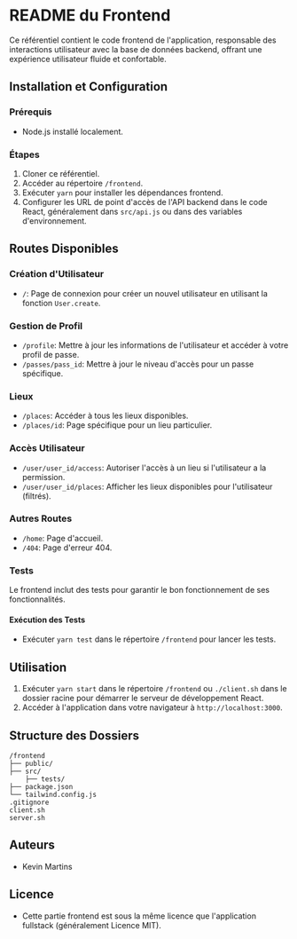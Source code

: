 # README du Frontend

Ce référentiel contient le code frontend de l'application, responsable des interactions utilisateur avec la base de données backend, offrant une expérience utilisateur fluide et confortable.

## Installation et Configuration

### Prérequis
- Node.js installé localement.

### Étapes
1. Cloner ce référentiel.
2. Accéder au répertoire `/frontend`.
3. Exécuter `yarn` pour installer les dépendances frontend.
4. Configurer les URL de point d'accès de l'API backend dans le code React, généralement dans `src/api.js` ou dans des variables d'environnement.

## Routes Disponibles

### Création d'Utilisateur
- `/`: Page de connexion pour créer un nouvel utilisateur en utilisant la fonction `User.create`.

### Gestion de Profil
- `/profile`: Mettre à jour les informations de l'utilisateur et accéder à votre profil de passe.
- `/passes/pass_id`: Mettre à jour le niveau d'accès pour un passe spécifique.

### Lieux
- `/places`: Accéder à tous les lieux disponibles.
- `/places/id`: Page spécifique pour un lieu particulier.

### Accès Utilisateur
- `/user/user_id/access`: Autoriser l'accès à un lieu si l'utilisateur a la permission.
- `/user/user_id/places`: Afficher les lieux disponibles pour l'utilisateur (filtrés).

### Autres Routes
- `/home`: Page d'accueil.
- `/404`: Page d'erreur 404.

### Tests

Le frontend inclut des tests pour garantir le bon fonctionnement de ses fonctionnalités.

#### Exécution des Tests
- Exécuter `yarn test` dans le répertoire `/frontend` pour lancer les tests.

## Utilisation

1. Exécuter `yarn start` dans le répertoire `/frontend` ou `./client.sh` dans le dossier racine pour démarrer le serveur de développement React.
2. Accéder à l'application dans votre navigateur à `http://localhost:3000`.

## Structure des Dossiers

    /frontend
    ├── public/
    ├── src/
        ├── tests/
    ├── package.json
    └── tailwind.config.js
    .gitignore
    client.sh
    server.sh

## Auteurs
- Kevin Martins

## Licence
- Cette partie frontend est sous la même licence que l'application fullstack (généralement Licence MIT).
